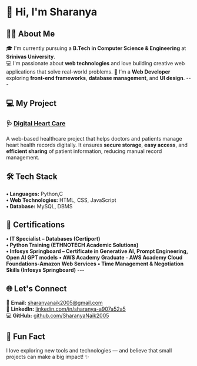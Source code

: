 # 👋 Hi, I'm Sharanya   

## 🧑‍💻 About Me   
🎓 I'm currently pursuing a **B.Tech in Computer Science & Engineering** at **Srinivas University**.   
💻 I'm passionate about **web technologies** and love building creative web applications that solve real-world problems.   🌱 I’m a **Web Developer** exploring **front-end frameworks**, **database management**, and **UI design**.    ---  

## 💻 My Project   
### 🩺 [Digital Heart Care](https://github.com/SharanyaNaik2005/digital-heart-care/blob/main/README.md)   
A web-based healthcare project that helps doctors and patients manage heart health records digitally.   It ensures **secure storage**, **easy access**, and **efficient sharing** of patient information, reducing manual record management.      
## 🛠️ Tech Stack   
**• Languages:** Python,C   
**• Web Technologies:** HTML, CSS, JavaScript   
**• Database:** MySQL, DBMS   

## 🏅 Certifications   
**• IT Specialist – Databases (Certiport)**   
**• Python Training (ETHNOTECH Academic Solutions)**   
**• Infosys Springboard – Certificate in Generative AI, Prompt Engineering, Open AI GPT models** 
**• AWS Academy Graduate - AWS Academy Cloud Foundations-Amazon Web Services** 
**• Time Management & Negotiation Skills (Infosys Springboard)**    ---  

## 🌐 Let's Connect   
📧 **Email:** [sharanyanaik2005@gmail.com](mailto:sharanyanaik2005@gmail.com)   
💼 **LinkedIn:** [linkedin.com/in/sharanya-a907a52a5](https://www.linkedin.com/in/sharanya-a907a52a5)   
💻 **GitHub:** [github.com/SharanyaNaik2005](https://github.com/SharanyaNaik2005)    

## 🌟 Fun Fact  
I love exploring new tools and technologies — and believe that small projects can make a big impact! ✨

